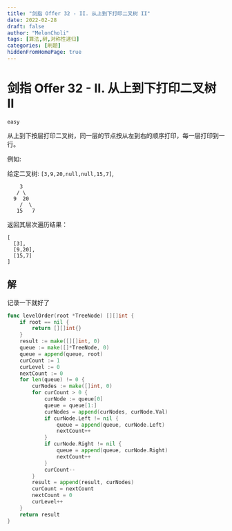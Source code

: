 ```yaml
---
title: "剑指 Offer 32 - II. 从上到下打印二叉树 II"
date: 2022-02-28
draft: false
author: "MelonCholi"
tags: [算法,树,对称性递归]
categories: [刷题]
hiddenFromHomePage: true
---
```


# 剑指 Offer 32 - II. 从上到下打印二叉树 II

`easy`

从上到下按层打印二叉树，同一层的节点按从左到右的顺序打印，每一层打印到一行。

例如:

给定二叉树: `[3,9,20,null,null,15,7]`,

```
    3
   / \
  9  20
    /  \
   15   7
```

返回其层次遍历结果：

```
[
  [3],
  [9,20],
  [15,7]
]
```

## 解

记录一下就好了

```go
func levelOrder(root *TreeNode) [][]int {
	if root == nil {
		return [][]int{}
	}
	result := make([][]int, 0)
	queue := make([]*TreeNode, 0)
	queue = append(queue, root)
	curCount := 1
	curLevel := 0
	nextCount := 0
	for len(queue) != 0 {
		curNodes := make([]int, 0)
		for curCount > 0 {
			curNode := queue[0]
			queue = queue[1:]
			curNodes = append(curNodes, curNode.Val)
			if curNode.Left != nil {
				queue = append(queue, curNode.Left)
				nextCount++
			}
			if curNode.Right != nil {
				queue = append(queue, curNode.Right)
				nextCount++
			}
			curCount--
		}
		result = append(result, curNodes)
		curCount = nextCount
		nextCount = 0
		curLevel++
	}
	return result
}
```

